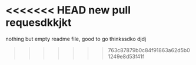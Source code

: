 <<<<<<< HEAD
new pull requesdkkjkt
=======
nothing but empty readme file, good to go thinkssdko
djdj
>>>>>>> 763c87879b0c84f91863a62d5b01249e8d53f41f
